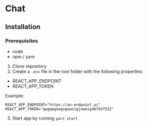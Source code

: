 # Chat

## Installation
### Prerequisites
- node
- npm / yarn

1. Clone repository
2. Create a `.env` file in the root folder with the following properties:
  - REACT_APP_ENDPOINT
  - REACT_APP_TOKEN

Example:
```
REACT_APP_ENDPOINT="https://an-endpoint.ai"
REACT_APP_TOKEN="qwgqwgowgogewoigjoweig487937532"
```
3. Start app by running `yarn start`